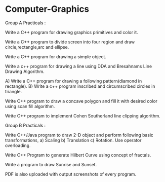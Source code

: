 # Computer-Graphics
Group A Practicals :

Write a C++ program for drawing graphics primitives and color it.

Write a C++ program to divide screen into four region and draw circle,rectangle,arc and ellipse.

Write a C++ program for drawing a simple object.

Write a c++ program for drawing a line using DDA and Bresahnams Line Drawing Algorithm.

A) Write a C++ program for drawing a following pattern(diamond in rectangle). B) Write a c++ program inscribed and circumscribed circles in triangle.

Write C++ program to draw a concave polygon and fill it with desired color using scan fill algorithm.

Write C++ program to implement Cohen Southerland line clipping algorithm.

Group B Practicals :

Write C++/Java program to draw 2-D object and perform following basic transformations, a) Scaling b) Translation c) Rotation. Use operator overloading.

Write C++ Program to generate Hilbert Curve using concept of fractals.

Write a program to draw Sunrise and Sunset.

PDF is also uploaded with output screenshots of every program.
